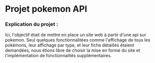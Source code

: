 # Projet pokemon API

### Explication du projet :
Ici, l'objectif était de mettre en place un site web à partir d'une api sur pokemon.
Seul quelques fonctionnalitées comme l'affichage de tous les pokémons, leur affichage par type, et leur fiche détaillés étaient demandées, 
nous étions libre de choisir la mise en forme du site et l'implémentation de fonctionnalités supplémentaires.

